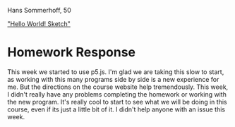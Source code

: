 Hans Sommerhoff, 50

["Hello World! Sketch"](https://hansolo43.github.io/120-work/hw-3/)

# Homework Response
This week we started to use p5.js. I'm glad we are taking this slow to start, as working with this many programs side by side is a new experience for me. But the directions on the course website help tremendously. This week, I didn't really have any problems completing the homework or working with the new program. It's really cool to start to see what we will be doing in this course, even if its just a little bit of it. I didn't help anyone with an issue this week.
